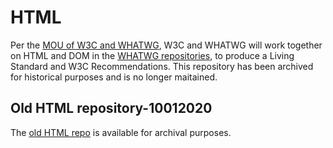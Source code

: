 # HTML

Per the [MOU of W3C and WHATWG](https://www.w3.org/blog/2019/05/w3c-and-whatwg-to-work-together-to-advance-the-open-web-platform/), W3C and WHATWG will work together on HTML and DOM in the [WHATWG repositories](https://github.com/whatwg/html), to produce a Living Standard and W3C Recommendations. This repository has been archived for historical purposes and is no longer maitained.


## Old HTML repository-10012020

The [old HTML repo](https://github.com/w3c/html-old) is available for archival purposes.
